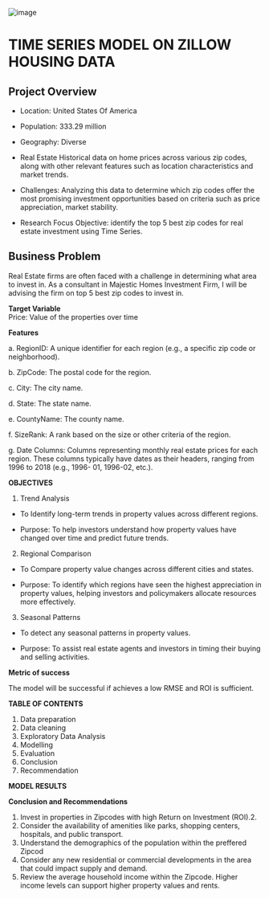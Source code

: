 ![image](https://github.com/NMburuga/Time-Series/assets/157301672/baba93b1-9d07-4c99-89af-439725af4d03)
# TIME SERIES MODEL ON ZILLOW HOUSING DATA
## Project Overview

- Location: United States Of America
  
- Population: 333.29 million
  
- Geography: Diverse
  
- Real Estate
  Historical data on home prices across various zip codes, along with other relevant features such as location characteristics and market trends.
- Challenges: 
  Analyzing this data to determine which zip codes offer the most promising investment opportunities based on criteria such as price appreciation, market stability.
- Research Focus
  Objective: identify the top 5 best zip codes for real estate investment using Time Series.

 ## Business Problem
  Real Estate firms are often faced with a challenge in determining what area to invest in. As a consultant in Majestic Homes Investment Firm, I will be advising the firm on 
  top 5 best zip codes to invest in.

  **Target Variable**  
  Price: Value of the properties over time

  **Features**
  
 a. RegionID: A unique identifier for each region (e.g., a specific zip code or neighborhood).

 b. ZipCode: The postal code for the region.

 c. City: The city name.

 d. State: The state name.

 e. CountyName: The county name.

 f. SizeRank: A rank based on the size or other criteria of the region.

 g. Date Columns: Columns representing monthly real estate prices for each region. These columns typically have dates as their headers, ranging from 1996 to 2018 (e.g., 
    1996- 01, 1996-02, etc.).

 **OBJECTIVES**
 
1. Trend Analysis

  - To Identify long-term trends in property values across different regions.
    
  - Purpose: To help investors understand how property values have changed over time and predict future trends.
      
2. Regional Comparison

 - To Compare property value changes across different cities and states.

 - Purpose: To identify which regions have seen the highest appreciation in property values, helping investors and policymakers allocate resources more effectively.
  
3. Seasonal Patterns

 - To detect any seasonal patterns in property values.

 - Purpose: To assist real estate agents and investors in timing their buying and selling activities.

**Metric of success**

The model will be successful if achieves a low RMSE and ROI is sufficient.

**TABLE OF CONTENTS**

1. Data preparation
2. Data cleaning
3. Exploratory Data Analysis
4. Modelling
5. Evaluation
6. Conclusion
7. Recommendation

**MODEL RESULTS**

**Conclusion and Recommendations**

1. Invest in properties in Zipcodes with high Return on Investment (ROI).2. 
2. Consider the availability of amenities like parks, shopping centers, hospitals, and public transport.
3. Understand the demographics of the population within the preffered  Zipcod
4. Consider any new residential or commercial developments in the area that could impact supply and demand.
5. Review the average household income within the Zipcode. Higher income levels can support higher property values and rents.





   

